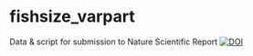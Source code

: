 # fishsize_varpart
Data &amp; script for submission to Nature Scientific Report
[![DOI](https://zenodo.org/badge/DOI/10.5281/zenodo.1211120.svg)](https://doi.org/10.5281/zenodo.1211120)
